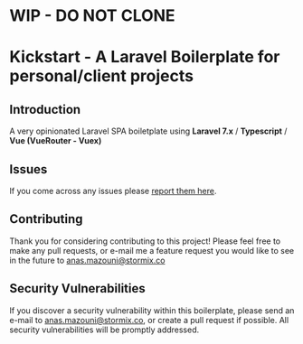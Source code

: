# WIP - DO NOT CLONE
# Kickstart - A Laravel Boilerplate for personal/client projects

## Introduction

A very opinionated Laravel SPA boiletplate using **Laravel 7.x** / **Typescript** / **Vue (VueRouter - Vuex)**

## Issues

If you come across any issues please [report them here](https://github.com/Stormix/kickstart/issues).

## Contributing

Thank you for considering contributing to this project! Please feel free to make any pull requests, or e-mail me a feature request you would like to see in the future to anas.mazouni@stormix.co

## Security Vulnerabilities

If you discover a security vulnerability within this boilerplate, please send an e-mail to [anas.mazouni@stormix.co](mailto:anas.mazouni@stormix.co), or create a pull request if possible. All security vulnerabilities will be promptly addressed.
